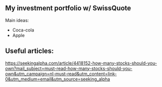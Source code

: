 ## My investment portfolio w/ SwissQuote
Main ideas:
- Coca-cola
- Apple

## Useful articles:

https://seekingalpha.com/article/4418152-how-many-stocks-should-you-own?mail_subject=must-read-how-many-stocks-should-you-own&utm_campaign=nl-must-read&utm_content=link-0&utm_medium=email&utm_source=seeking_alpha

